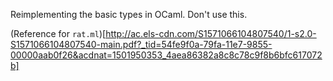 Reimplementing the basic types in OCaml. Don't use this.

(Reference for `rat.ml`)[http://ac.els-cdn.com/S1571066104807540/1-s2.0-S1571066104807540-main.pdf?_tid=54fe9f0a-79fa-11e7-9855-00000aab0f26&acdnat=1501950353_4aea86382a8c8c78c9f8b6bfc617072b]
